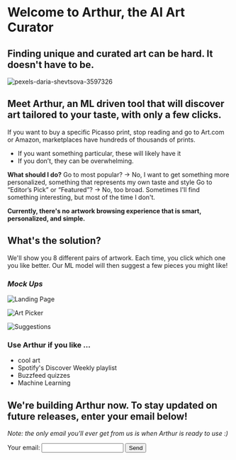# Welcome to Arthur, the AI Art Curator

## Finding unique and curated art can be hard. It doesn't have to be. 

![pexels-daria-shevtsova-3597326](https://user-images.githubusercontent.com/24867764/96948211-f18c7d00-1499-11eb-9027-9fed21ab8711.jpg)

## Meet Arthur, an ML driven tool that will discover art tailored to your taste, with only a few clicks.

If you want to buy a specific Picasso print, stop reading and go to Art.com or Amazon, marketplaces have hundreds of thousands of prints. 
- If you want something particular, these will likely have it
- If you don’t, they can be overwhelming. 

**What should I do?**
Go to most popular? → No, I want to get something more personalized, something that represents my own taste and style
Go to “Editor’s Pick” or “Featured”? → No, too broad. Sometimes I'll find something interesting, but most of the time I don't.


**Currently, there's no artwork browsing experience that is smart, personalized, and simple.**

## What's the solution? 
We'll show you 8 different pairs of artwork. Each time, you click which one you like better. Our ML model will then suggest a few pieces you might like!

### _Mock Ups_

![Landing Page](https://user-images.githubusercontent.com/24867764/96951241-e7ba4800-14a0-11eb-8d1c-1490f1b5e597.png)

![Art Picker](https://user-images.githubusercontent.com/24867764/96951265-f30d7380-14a0-11eb-91fe-2e55f23a48f6.png)

![Suggestions](https://user-images.githubusercontent.com/24867764/96951278-f7d22780-14a0-11eb-91db-5fb1fe1e8022.png)


### Use Arthur if you like ...
- cool art
- Spotify's Discover Weekly playlist
- Buzzfeed quizzes
- Machine Learning


## We're building Arthur now. To stay updated on future releases, enter your email below!
_Note: the only email you'll ever get from us is when Arthur is ready to use :)_

<form action="https://formspree.io/f/myybwnqp" method="POST">
  <label>
    Your email:
    <input type="email" name="_replyto">
  <input type="submit" value="Send">




